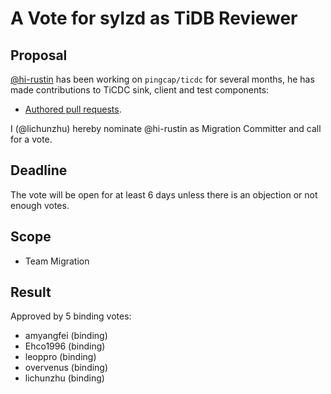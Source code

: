 # A Vote for sylzd as TiDB Reviewer

## Proposal

[@hi-rustin](https://github.com/hi-rustin) has been working on `pingcap/ticdc` for several months, he has made contributions to TiCDC sink, client and test components:

* [Authored pull requests](https://github.com/pingcap/ticdc/commits?author=hi-rustin).

I (@lichunzhu) hereby nominate @hi-rustin as Migration Committer and call for a vote.

## Deadline

The vote will be open for at least 6 days unless there is an objection or not enough votes.

## Scope

* Team Migration

## Result

Approved by 5 binding votes:

* amyangfei (binding)
* Ehco1996 (binding)
* leoppro (binding)
* overvenus (binding)
* lichunzhu (binding)
